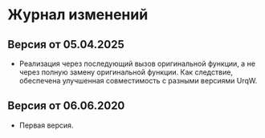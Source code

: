 # Журнал изменений

## Версия от 05.04.2025

* Реализация через последующий вызов оригинальной функции, а не через полную
	замену оригинальной функции. Как следствие, обеспечена улучшенная
	совместимость с разными версиями UrqW.

## Версия от 06.06.2020

* Первая версия.
